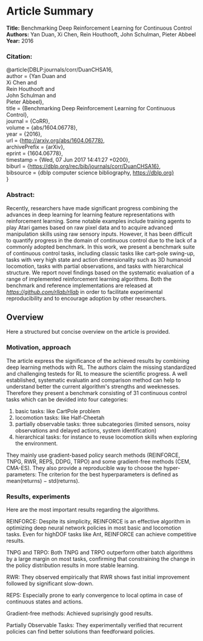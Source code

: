 # Article Summary

**Title:** Benchmarking Deep Reinforcement Learning for Continuous Control <br/>
**Authors:** Yan Duan, Xi Chen, Rein Houthooft, John Schulman, Pieter Abbeel <br/>
**Year:** 2016

### Citation:

@article{DBLP:journals/corr/DuanCHSA16, <br/>
  author    = {Yan Duan and <br/>
               Xi Chen and <br/>
               Rein Houthooft and <br/>
               John Schulman and <br/>
               Pieter Abbeel}, <br/>
  title     = {Benchmarking Deep Reinforcement Learning for Continuous Control}, <br/>
  journal   = {CoRR}, <br/>
  volume    = {abs/1604.06778}, <br/>
  year      = {2016}, <br/>
  url       = {http://arxiv.org/abs/1604.06778}, <br/>
  archivePrefix = {arXiv}, <br/>
  eprint    = {1604.06778}, <br/>
  timestamp = {Wed, 07 Jun 2017 14:41:27 +0200}, <br/>
  biburl    = {https://dblp.org/rec/bib/journals/corr/DuanCHSA16}, <br/>
  bibsource = {dblp computer science bibliography, https://dblp.org} <br/>
}

### Abstract:

Recently, researchers have made significant progress combining the advances in deep learning 
for learning feature representations with reinforcement learning. Some notable examples include 
training agents to play Atari games based on raw pixel data and to acquire advanced manipulation 
skills using raw sensory inputs. However, it has been difficult to quantify progress in the domain
of continuous control due to the lack of a commonly adopted benchmark. In this work, we present a 
benchmark suite of continuous control tasks, including classic tasks like cart-pole swing-up, tasks
with very high state and action dimensionality such as 3D humanoid locomotion, tasks with partial
observations, and tasks with hierarchical structure. We report novel findings based on the
systematic evaluation of a range of implemented reinforcement learning algorithms. Both the
benchmark and reference implementations are released at _https://github.com/rllab/rllab_ in order
to facilitate experimental reproducibility and to encourage adoption by other researchers.

## Overview

Here a structured but concise overview on the article is provided.

### Motivation, approach

The article express the significance of the achieved results by combining deep learning methods with RL.
The authors claim the missing standardized and challenging testeds for RL to measure the scientific progress.
A well established, systematic evaluatin and comparison method can help to understand better the current algorithm's strengths and weeknesses.
Therefore they present a benchmark consisting of 31 continuous control tasks which can be devided into four categories:
1. basic tasks: like CartPole problem
2. locomotion tasks: like Half-Cheetah
3. partially observable tasks: three subcategories (limited sensors, noisy observations and delayed actions, system identification)
4. hierarchical tasks: for instance to reuse locomotion skills when exploring the environment.

They mainly use gradient-based policy search methods (REINFORCE, TNPG, RWR, REPS, DDPG, TRPO) and some gradient-free methods (CEM, CMA-ES).
They also provide a reproducible way to choose the hyper-parameters: The criterion for the best hyperparameters is defined as mean(returns) − std(returns).


### Results, experiments

Here are the most important results regarding the algorithms.

REINFORCE: Despite its simplicity, REINFORCE is an
effective algorithm in optimizing deep neural network policies in most basic and locomotion tasks. 
Even for highDOF tasks like Ant, REINFORCE can achieve competitive results.

TNPG and TRPO: Both TNPG and TRPO outperform
other batch algorithms by a large margin on most tasks,
confirming that constraining the change in the policy distribution results in more stable learning.

RWR: They observed empirically that RWR shows fast initial
improvement followed by significant slow-down.

REPS: Especially prone to early convergence to local optima in case of continuous states and actions.

Gradient-free methods: Achieved suprisingly good results.

Partially Observable Tasks: They experimentally verified that recurrent policies can find better solutions than feedforward policies.
